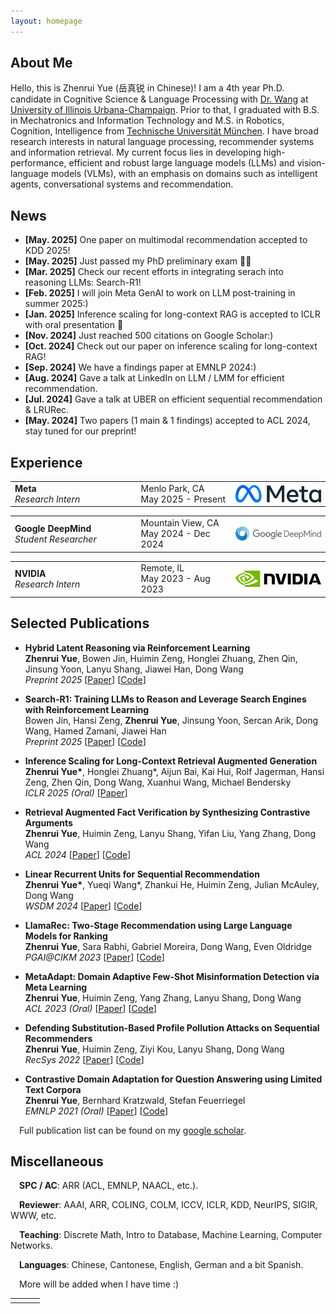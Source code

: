 ```yaml
---
layout: homepage
---
```


## About Me

Hello, this is Zhenrui Yue (岳真锐 in Chinese)! I am a 4th year Ph.D. candidate in Cognitive Science & Language Processing with [Dr. Wang](https://wangdong.org/) at [University of Illinois Urbana-Champaign](https://illinois.edu/). Prior to that, I graduated with B.S. in Mechatronics and Information Technology and M.S. in Robotics, Cognition, Intelligence from [Technische Universität München](https://tum.de/). I have broad research interests in natural language processing, recommender systems and information retrieval. My current focus lies in developing high-performance, efficient and robust large language models (LLMs) and vision-language models (VLMs), with an emphasis on domains such as intelligent agents, conversational systems and recommendation.

## News

- **[May. 2025]** One paper on multimodal recommendation accepted to KDD 2025!
- **[May. 2025]** Just passed my PhD preliminary exam 🎉🎉
- **[Mar. 2025]** Check our recent efforts in integrating serach into reasoning LLMs: Search-R1!
- **[Feb. 2025]** I will join Meta GenAI to work on LLM post-training in summer 2025:)
- **[Jan. 2025]** Inference scaling for long-context RAG is accepted to ICLR with oral presentation 🎉
- **[Nov. 2024]** Just reached 500 citations on Google Scholar:)
- **[Oct. 2024]** Check out our paper on inference scaling for long-context RAG!
- **[Sep. 2024]** We have a findings paper at EMNLP 2024:)
- **[Aug. 2024]** Gave a talk at LinkedIn on LLM / LMM for efficient recommendation.
- **[Jul. 2024]** Gave a talk at UBER on efficient sequential recommendation & LRURec.
- **[May. 2024]** Two papers (1 main & 1 findings) accepted to ACL 2024, stay tuned for our preprint!

## Experience

<table style="width: 100%;">
    <tr style="border: none;">
        <td style="width: 40%; text-align: left; border: none;">
            <b>Meta</b><br/>
            <i>Research Intern</i><br/>
        </td>
        <td style="width: 30%; text-align: left; border: none;">
            Menlo Park, CA<br/>
            May 2025 - Present<br/>
        </td>
        <td style="width: 30%; text-align: right; border: none;">
            <img src="assets/img/meta_logo.svg" width="100%" style="display: block; margin-left: auto; margin-right: auto;">
        </td>
    </tr>
</table>

<table style="width: 100%;">
    <tr style="border: none;">
        <td style="width: 40%; text-align: left; border: none;">
            <b>Google DeepMind</b><br/>
            <i>Student Researcher</i><br/>
        </td>
        <td style="width: 30%; text-align: left; border: none;">
            Mountain View, CA<br/>
            May 2024 - Dec 2024<br/>
        </td>
        <td style="width: 30%; text-align: right; border: none;">
            <img src="assets/img/gdm_logo.svg" width="100%" style="display: block; margin-left: auto; margin-right: auto;">
        </td>
    </tr>
</table>

<table style="width: 100%;">
    <tr style="border: none;">
        <td style="width: 40%; text-align: left; border: none;">
            <b>NVIDIA</b><br/>
            <i>Research Intern</i><br/>
        </td>
        <td style="width: 30%; text-align: left; border: none;">
            Remote, IL<br/>
            May 2023 - Aug 2023<br/>
        </td>
        <td style="width: 30%; text-align: right; border: none;">
            <img src="assets/img/nvidia_logo.svg" width="100%" style="display: block; margin-left: auto; margin-right: auto;">
        </td>
    </tr>
</table>

## Selected Publications

- **Hybrid Latent Reasoning via Reinforcement Learning** \
**Zhenrui Yue**, Bowen Jin, Huimin Zeng, Honglei Zhuang, Zhen Qin, Jinsung Yoon, Lanyu Shang, Jiawei Han, Dong Wang \
*Preprint 2025* [[Paper](https://arxiv.org/abs/2505.18454)] [[Code](https://github.com/yueeeeeeee/HRPO)]

- **Search-R1: Training LLMs to Reason and Leverage Search Engines with Reinforcement Learning** \
Bowen Jin, Hansi Zeng, **Zhenrui Yue**, Jinsung Yoon, Sercan Arik, Dong Wang, Hamed Zamani, Jiawei Han \
*Preprint 2025* [[Paper](https://arxiv.org/abs/2503.09516)] [[Code](https://github.com/PeterGriffinJin/Search-R1)]

- **Inference Scaling for Long-Context Retrieval Augmented Generation** \
**Zhenrui Yue\***, Honglei Zhuang\*, Aijun Bai, Kai Hui, Rolf Jagerman, Hansi Zeng, Zhen Qin, Dong Wang, Xuanhui Wang, Michael Bendersky \
*ICLR 2025 (Oral)* [[Paper](https://arxiv.org/abs/2410.04343)]

- **Retrieval Augmented Fact Verification by Synthesizing Contrastive Arguments** \
**Zhenrui Yue**, Huimin Zeng, Lanyu Shang, Yifan Liu, Yang Zhang, Dong Wang \
*ACL 2024* [[Paper](https://arxiv.org/abs/2406.09815)] [[Code](https://github.com/yueeeeeeee/RAFTS)]

- **Linear Recurrent Units for Sequential Recommendation** \
**Zhenrui Yue\***, Yueqi Wang\*, Zhankui He, Huimin Zeng, Julian McAuley, Dong Wang \
*WSDM 2024* [[Paper](https://arxiv.org/abs/2310.02367)] [[Code](https://github.com/yueqirex/LRURec)]

- **LlamaRec: Two-Stage Recommendation using Large Language Models for Ranking** \
**Zhenrui Yue**, Sara Rabhi, Gabriel Moreira, Dong Wang, Even Oldridge \
*PGAI@CIKM 2023* [[Paper](https://arxiv.org/abs/2311.02089)] [[Code](https://github.com/Yueeeeeeee/LlamaRec)]

- **MetaAdapt: Domain Adaptive Few-Shot Misinformation Detection via Meta Learning** \
**Zhenrui Yue**, Huimin Zeng, Yang Zhang, Lanyu Shang, Dong Wang \
*ACL 2023 (Oral)* [[Paper](https://arxiv.org/abs/2305.12692)] [[Code](https://github.com/Yueeeeeeee/MetaAdapt)]

- **Defending Substitution-Based Profile Pollution Attacks on Sequential Recommenders** \
**Zhenrui Yue**, Huimin Zeng, Ziyi Kou, Lanyu Shang, Dong Wang \
*RecSys 2022* [[Paper](https://arxiv.org/abs/2207.11237)] [[Code](https://github.com/Yueeeeeeee/RecSys-Substitution-Defense)]

- **Contrastive Domain Adaptation for Question Answering using Limited Text Corpora** \
**Zhenrui Yue**, Bernhard Kratzwald, Stefan Feuerriegel \
*EMNLP 2021 (Oral)* [[Paper](https://arxiv.org/abs/2108.13854)] [[Code](https://github.com/Yueeeeeeee/CAQA)]

<!-- - **Black-Box Attacks on Sequential Recommenders via Data-Free Model Extraction** \
**Zhenrui Yue\***, Zhankui He\*, Huimin Zeng, Julian McAuley \
*RecSys 2021* [[Paper](https://arxiv.org/abs/2109.01165)] [[Code](https://github.com/Yueeeeeeee/RecSys-Extraction-Attack)] -->

&emsp;Full publication list can be found on my [google scholar](https://scholar.google.com/citations?user=9Iy_KmsAAAAJ).

## Miscellaneous

&emsp;**SPC / AC**: ARR (ACL, EMNLP, NAACL, etc.).

&emsp;**Reviewer**: AAAI, ARR, COLING, COLM, ICCV, ICLR, KDD, NeurIPS, SIGIR, WWW, etc.

&emsp;**Teaching**: Discrete Math, Intro to Database, Machine Learning, Computer Networks.

&emsp;**Languages**: Chinese, Cantonese, English, German and a bit Spanish.

&emsp;More will be added when I have time :)

<table style="width: 100%;">
    <tr style="border: none;">
        <td style="width: 30%; text-align: left; border: none;"></td>
        <td style="width: 40%; text-align: left; border: none;">
            <script type="text/javascript" id="clstr_globe" src="//clustrmaps.com/globe.js?d=CCBG78Qfl8BwXKMGkSFsI7cO3UkNyK2gazBsjHEAJow"></script>
        </td>
        <td style="width: 30%; text-align: right; border: none;"></td>
    </tr>
</table>